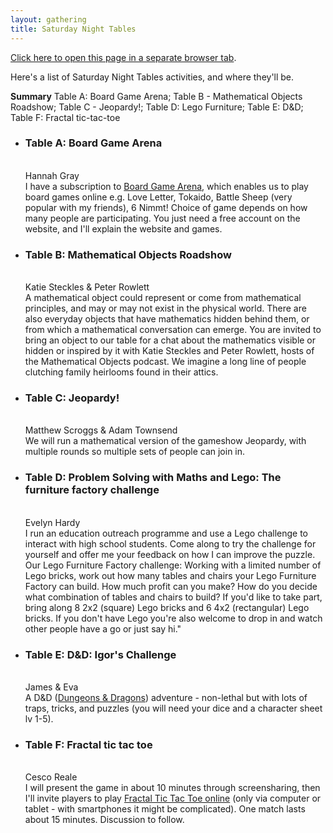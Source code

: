 ```yaml
---
layout: gathering
title: Saturday Night Tables
---
```


<a href="https://www.mathsjam.com/gathering/uk/2020/saturday-night-tables" target="_blank">Click here to open this page in a separate browser tab</a>. 

Here's a list of Saturday Night Tables activities, and where they'll be.

<strong>Summary</strong>
Table A: Board Game Arena; Table B - Mathematical Objects Roadshow; Table C - Jeopardy!; Table D: Lego Furniture; Table E: D&amp;D; Table F: Fractal tic-tac-toe

<ul>
  <li><h3>Table A: Board Game Arena</h3><br />
Hannah Gray<br />
I have a subscription to <a href="http://www.boardgamearena.com">Board Game Arena</a>, which enables us to play board games online e.g. Love Letter, Tokaido, Battle Sheep (very popular with my friends), 6 Nimmt! Choice of game depends on how many people are participating. You just need a free account on the website, and I'll explain the website and games.</li>
  <li><h3>Table B: Mathematical Objects Roadshow</h3><br />
Katie Steckles &amp; Peter Rowlett<br />
A mathematical object could represent or come from mathematical principles, and may or may not exist in the physical world. There are also everyday objects that have mathematics hidden behind them, or from which a mathematical conversation can emerge. You are invited to bring an object to our table for a chat about the mathematics visible or hidden or inspired by it with Katie Steckles and Peter Rowlett, hosts of the Mathematical Objects podcast. We imagine a long line of people clutching family heirlooms found in their attics.</li>
<li><h3>Table C: Jeopardy!</h3><br />
Matthew Scroggs &amp; Adam Townsend<br />
We will run a mathematical version of the gameshow Jeopardy, with multiple rounds so multiple sets of people can join in.</li>
  <li><h3>Table D: Problem Solving with Maths and Lego: The furniture factory challenge</h3><br />
Evelyn Hardy<br />
I run an education outreach programme and use a Lego challenge to interact with high school students. Come along to try the challenge for yourself and offer me your feedback on how I can improve the puzzle. Our Lego Furniture Factory challenge: Working with a limited number of Lego bricks, work out how many tables and chairs your Lego Furniture Factory can build. How much profit can you make? How do you decide what combination of tables and chairs to build? If you'd like to take part, bring along 8 2x2 (square) Lego bricks and 6 4x2 (rectangular) Lego bricks. If you don't have Lego you're also welcome to drop in and watch other people have a go or just say hi."</li>
  <li><h3>Table E: D&amp;D: Igor's Challenge</h3><br />
James &amp; Eva<br />
    A D&amp;D (<a href="https://dnd.wizards.com/lore">Dungeons &amp; Dragons</a>) adventure - non-lethal but with lots of traps, tricks, and puzzles (you will need your dice and a character sheet lv 1-5).</li>
 <li><h3>Table F: Fractal tic tac toe</h3><br />
Cesco Reale<br />
I will present the game in about 10 minutes through screensharing, then I'll invite players to play <a href="http://www.rimosco.it/tris_frattale/">Fractal Tic Tac Toe online</a> (only via computer or tablet - with smartphones it might be complicated). One match lasts about 15 minutes. Discussion to follow.</li>
</ul>

